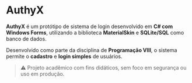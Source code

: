 # AuthyX

**AuthyX** é um protótipo de sistema de login desenvolvido em **C# com Windows Forms**, utilizando a biblioteca **MaterialSkin** e **SQLite/SQL** como banco de dados.

Desenvolvido como parte da disciplina de **Programação VIII**, o sistema permite o **cadastro** e **login simples** de usuários.

> ⚠️ Projeto acadêmico com fins didáticos, sem foco em segurança ou uso em produção.
